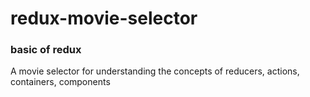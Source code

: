 # redux-movie-selector

### basic of redux

A movie selector for understanding the concepts of reducers, actions, containers, components
